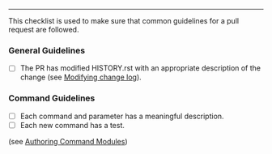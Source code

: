 ---

This checklist is used to make sure that common guidelines for a pull request are followed.

### General Guidelines

- [ ] The PR has modified HISTORY.rst with an appropriate description of the change (see [Modifying change log](https://github.com/Azure/azure-cli/tree/master/doc/authoring_command_modules#modify-change-log)).

### Command Guidelines

- [ ] Each command and parameter has a meaningful description.
- [ ] Each new command has a test.

(see [Authoring Command Modules](https://github.com/Azure/azure-cli/tree/master/doc/authoring_command_modules))
